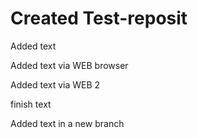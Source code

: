  # Created Test-reposit

 Added text
 
Added text via WEB browser

Added text via WEB 2


finish text

Added text in a new branch
